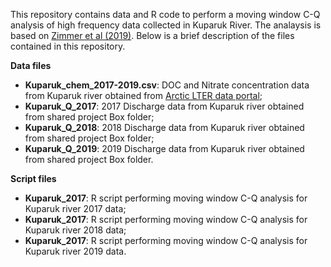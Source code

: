 This repository contains data and R code to perform a moving window C-Q analysis of high frequency data collected in Kuparuk River. The analaysis is based on [Zimmer et al (2019)](https://agupubs.onlinelibrary.wiley.com/doi/abs/10.1029/2018WR023478). Below is a brief description of the files contained in this repository.

**Data files**

* **Kuparuk_chem_2017-2019.csv**: DOC and Nitrate concentration data from Kuparuk river obtained from [Arctic LTER data portal](https://arc-lter.ecosystems.mbl.edu/2017-2019zarnetskekupchem);
* **Kuparuk_Q_2017**: 2017 Discharge data from Kuparuk river obtained from shared project Box folder;
* **Kuparuk_Q_2018**: 2018 Discharge data from Kuparuk river obtained from shared project Box folder;
* **Kuparuk_Q_2019**: 2019 Discharge data from Kuparuk river obtained from shared project Box folder.

**Script files**

* **Kuparuk_2017**: R script performing moving window C-Q analysis for Kuparuk river 2017 data;
* **Kuparuk_2017**: R script performing moving window C-Q analysis for Kuparuk river 2018 data;
* **Kuparuk_2017**: R script performing moving window C-Q analysis for Kuparuk river 2019 data.
